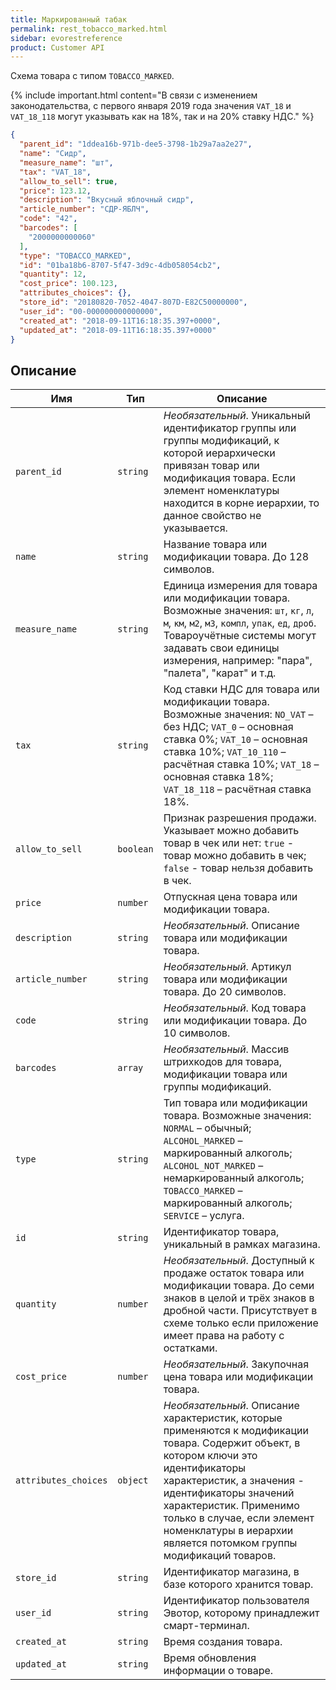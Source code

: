 ```yaml
---
title: Маркированный табак
permalink: rest_tobacco_marked.html
sidebar: evorestreference
product: Customer API
---
```



Схема товара с типом `TOBACCO_MARKED`.

{% include important.html content="В связи с изменением законодательства, с первого января 2019 года значения `VAT_18` и `VAT_18_118` могут указывать как на 18%, так и на 20% ставку НДС." %}

```json
{
  "parent_id": "1ddea16b-971b-dee5-3798-1b29a7aa2e27",
  "name": "Сидр",
  "measure_name": "шт",
  "tax": "VAT_18",
  "allow_to_sell": true,
  "price": 123.12,
  "description": "Вкусный яблочный сидр",
  "article_number": "СДР-ЯБЛЧ",
  "code": "42",
  "barcodes": [
    "2000000000060"
  ],
  "type": "TOBACCO_MARKED",
  "id": "01ba18b6-8707-5f47-3d9c-4db058054cb2",
  "quantity": 12,
  "cost_price": 100.123,
  "attributes_choices": {},
  "store_id": "20180820-7052-4047-807D-E82C50000000",
  "user_id": "00-000000000000000",
  "created_at": "2018-09-11T16:18:35.397+0000",
  "updated_at": "2018-09-11T16:18:35.397+0000"
}
```

## Описание

Имя  | Тип  | Описание
-----|------|--------------
`parent_id`| `string` | *Необязательный*. Уникальный идентификатор группы или группы модификаций, к которой иерархически привязан товар или модификация товара. Если элемент номенклатуры находится в корне иерархии, то данное свойство не указывается.
`name`| `string` |  Название товара или модификации товара. До 128 символов.
`measure_name`| `string` |  Единица измерения для товара или модификации товара. Возможные значения: `шт`, `кг`, `л`, `м`, `км`, `м2`, `м3`, `компл`, `упак`, `ед`, `дроб`. Товароучётные системы могут задавать свои единицы измерения, например: "пара", "палета", "карат" и т.д.
`tax`| `string` |  Код ставки НДС для товара или модификации товара. Возможные значения: `NO_VAT` – без НДС; `VAT_0` – основная ставка 0%; `VAT_10` – основная ставка 10%; `VAT_10_110` – расчётная ставка 10%; `VAT_18` – основная ставка 18%; `VAT_18_118` – расчётная ставка 18%.
`allow_to_sell`| `boolean` |  Признак разрешения продажи. Указывает можно добавить товар в чек или нет: `true` - товар можно добавить в чек; `false` - товар нельзя добавить в чек.
`price`| `number` |  Отпускная цена товара или модификации товара.
`description`| `string` |  *Необязательный*. Описание товара или модификации товара.
`article_number`| `string` |  *Необязательный*. Артикул товара или модификации товара. До 20 символов.
`code`| `string` |  *Необязательный*. Код товара или модификации товара. До 10 символов.
`barcodes`| `array` |  *Необязательный*. Массив штрихкодов для товара, модификации товара или группы модификаций.
`type`| `string` |  Тип товара или модификации товара. Возможные значения: `NORMAL` – обычный; `ALCOHOL_MARKED` – маркированный алкоголь; `ALCOHOL_NOT_MARKED` – немаркированный алкоголь; `TOBACCO_MARKED` – маркированный алкоголь; `SERVICE` – услуга.
`id`| `string` |  Идентификатор товара, уникальный в рамках магазина.
`quantity`| `number` |  *Необязательный*. Доступный к продаже остаток товара или модификации товара. До семи знаков в целой и трёх знаков в дробной части. Присутствует в схеме только если приложение имеет права на работу с остатками.
`cost_price`| `number` |  *Необязательный*. Закупочная цена товара или модификации товара.
`attributes_choices`| `object` |  *Необязательный*. Описание характеристик, которые применяются к модификации товара. Содержит объект, в котором ключи это идентификаторы характеристик, а значения - идентификаторы значений характеристик. Применимо только в случае, если элемент номенклатуры в иерархии является потомком группы модификаций товаров.
`store_id`| `string` | Идентификатор магазина, в базе которого хранится товар.
`user_id`| `string` | Идентификатор пользователя Эвотор, которому принадлежит смарт-терминал.
`created_at`| `string` | Время создания товара.
`updated_at`| `string` | Время обновления информации о товаре.
